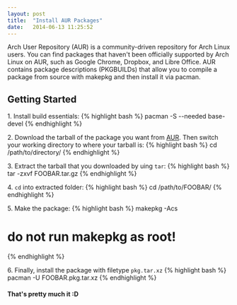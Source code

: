 ```yaml
---
layout: post
title:  "Install AUR Packages"
date:   2014-06-13 11:25:52
---
```


Arch User Repository (AUR) is a community-driven repository for Arch Linux users. 
You can find packages that haven't been officially supported by Arch Linux on AUR, 
such as Google Chrome, Dropbox, and Libre Office. AUR contains package descriptions 
(PKGBUILDs) that allow you to compile a package from source with makepkg and then 
install it via pacman.

## Getting Started

1\.  Install build essentials: 
{% highlight bash %}
pacman -S --needed base-devel
{% endhighlight %}

2\.  Download the tarball of the package you want from [AUR][aur]. 
Then switch your working directory to where your tarball is:
{% highlight bash %}
cd /path/to/directory/
{% endhighlight %}

3\.  Extract the tarball that you downloaded by uing `tar`:
{% highlight bash %}
tar -zxvf FOOBAR.tar.gz
{% endhighlight %} 

4\.  `cd` into extracted folder:
{% highlight bash %}
cd /path/to/FOOBAR/
{% endhighlight %}

5\.  Make the package:
{% highlight bash %}
makepkg -Acs
# do not run makepkg as root!
{% endhighlight %} 

6\.  Finally, install the package with filetype `pkg.tar.xz`
  {% highlight bash %} pacman -U FOOBAR.pkg.tar.xz {% endhighlight %}

#### That's pretty much it :D

[aur]: https://aur.archlinux.org/
